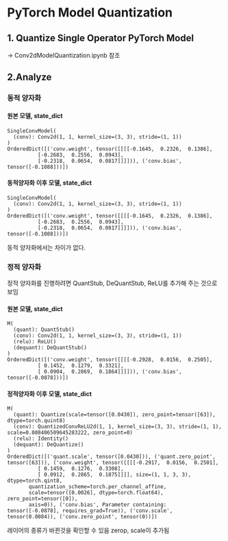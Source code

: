 # PyTorch Model Quantization

## 1. Quantize Single Operator PyTorch Model

-> Conv2dModelQuantization.ipynb 참조

## 2.Analyze

### 동적 양자화

#### 원본 모델, state_dict

```
SingleConvModel(
  (conv): Conv2d(1, 1, kernel_size=(3, 3), stride=(1, 1))
)
OrderedDict([('conv.weight', tensor([[[[-0.1645,  0.2326,  0.1386],
          [-0.2683,  0.2556,  0.0943],
          [-0.2318,  0.0654,  0.0817]]]])), ('conv.bias', tensor([-0.1088]))])
```

#### 동적양자화 이후 모델, state_dict

```
SingleConvModel(
  (conv): Conv2d(1, 1, kernel_size=(3, 3), stride=(1, 1))
)
OrderedDict([('conv.weight', tensor([[[[-0.1645,  0.2326,  0.1386],
          [-0.2683,  0.2556,  0.0943],
          [-0.2318,  0.0654,  0.0817]]]])), ('conv.bias', tensor([-0.1088]))])
```

동적 양자화에서는 차이가 없다.

### 정적 양자화

정적 양자화를 진행하려면 QuantStub, DeQuantStub, ReLU를 추가해 주는 것으로 보임

#### 원본 모델, state_dict

```
M(
  (quant): QuantStub()
  (conv): Conv2d(1, 1, kernel_size=(3, 3), stride=(1, 1))
  (relu): ReLU()
  (dequant): DeQuantStub()
)
OrderedDict([('conv.weight', tensor([[[[-0.2928,  0.0156,  0.2505],
          [ 0.1452,  0.1279,  0.3321],
          [ 0.0904,  0.2869,  0.1864]]]])), ('conv.bias', tensor([-0.0878]))])
```

#### 정적양자화 이후 모델, state_dict

```
M(
  (quant): Quantize(scale=tensor([0.0430]), zero_point=tensor([63]), dtype=torch.quint8)
  (conv): QuantizedConvReLU2d(1, 1, kernel_size=(3, 3), stride=(1, 1), scale=0.008406509645283222, zero_point=0)
  (relu): Identity()
  (dequant): DeQuantize()
)
OrderedDict([('quant.scale', tensor([0.0430])), ('quant.zero_point', tensor([63])), ('conv.weight', tensor([[[[-0.2917,  0.0156,  0.2501],
          [ 0.1459,  0.1276,  0.3308],
          [ 0.0912,  0.2865,  0.1875]]]], size=(1, 1, 3, 3), dtype=torch.qint8,
       quantization_scheme=torch.per_channel_affine,
       scale=tensor([0.0026], dtype=torch.float64), zero_point=tensor([0]),
       axis=0)), ('conv.bias', Parameter containing:
tensor([-0.0878], requires_grad=True)), ('conv.scale', tensor(0.0084)), ('conv.zero_point', tensor(0))])
```

레이어의 종류가 바뀐것을 확인할 수 있음
zerop, scale이 추가됨
